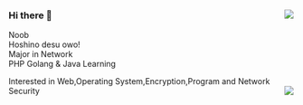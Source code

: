### Hi there 👋<img align="right" src="https://github-readme-stats.vercel.app/api?username=HoshinoNeko&show_icons=true&&bg_color=#fff"/>
Noob   
Hoshino desu owo!   
Major in Network   
PHP Golang & Java Learning   

Interested in Web,Operating System,Encryption,Program and Network Security
   <img align="right" src="https://github-readme-stats.vercel.app/api/top-langs/?username=HoshinoNeko&layout=compact"/>
